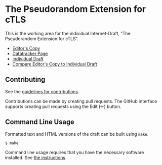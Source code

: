# The Pseudorandom Extension for cTLS

This is the working area for the individual Internet-Draft, "The Pseudorandom Extension for cTLS".

* [Editor's Copy](https://bemasc.github.io/pseudorandom-ctls/#go.draft-cpbs-pseudorandom-ctls.html)
* [Datatracker Page](https://datatracker.ietf.org/doc/draft-cpbs-pseudorandom-ctls)
* [Individual Draft](https://datatracker.ietf.org/doc/html/draft-cpbs-pseudorandom-ctls)
* [Compare Editor's Copy to Individual Draft](https://bemasc.github.io/pseudorandom-ctls/#go.draft-cpbs-pseudorandom-ctls.diff)


## Contributing

See the
[guidelines for contributions](https://github.com/bemasc/pseudorandom-ctls/blob/main/CONTRIBUTING.md).

Contributions can be made by creating pull requests.
The GitHub interface supports creating pull requests using the Edit (✏) button.


## Command Line Usage

Formatted text and HTML versions of the draft can be built using `make`.

```sh
$ make
```

Command line usage requires that you have the necessary software installed.  See
[the instructions](https://github.com/martinthomson/i-d-template/blob/main/doc/SETUP.md).

